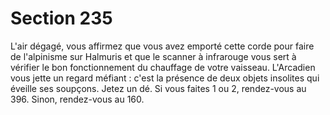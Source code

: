 # Section 235

L'air dégagé, vous affirmez que vous avez emporté cette corde 
pour faire de l'alpinisme sur Halmuris et que le scanner à 
infrarouge vous sert à vérifier le bon fonctionnement du 
chauffage de votre vaisseau. L'Arcadien vous jette un regard 
méfiant : c'est la présence de deux objets insolites qui éveille ses 
soupçons. Jetez un dé. Si vous faites 1 ou 2, rendez-vous au 396. 
Sinon, rendez-vous au 160.